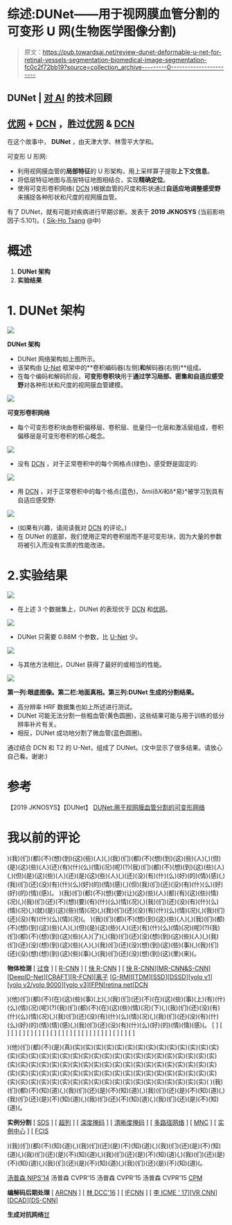 # 综述:DUNet——用于视网膜血管分割的可变形 U 网(生物医学图像分割)

> 原文：<https://pub.towardsai.net/review-dunet-deformable-u-net-for-retinal-vessels-segmentation-biomedical-image-segmentation-fc0c2f72bb19?source=collection_archive---------0----------------------->

## DUNet | [对 AI](https://towardsai.net) 的技术回顾

## [优网](https://towardsdatascience.com/review-u-net-biomedical-image-segmentation-d02bf06ca760?source=post_page---------------------------) + [DCN](https://towardsdatascience.com/review-dcn-deformable-convolutional-networks-2nd-runner-up-in-2017-coco-detection-object-14e488efce44?source=post_page---------------------------) ，胜过[优网](https://towardsdatascience.com/review-u-net-biomedical-image-segmentation-d02bf06ca760?source=post_page---------------------------) & [DCN](https://towardsdatascience.com/review-dcn-deformable-convolutional-networks-2nd-runner-up-in-2017-coco-detection-object-14e488efce44?source=post_page---------------------------)

在这个故事中， **DUNet** ，由天津大学、林雪平大学和。

可变形 U 形网:

*   利用视网膜血管的**局部特征**的 U 形架构，用上采样算子提取**上下文信息**。
*   将低层特征地图与高层特征地图相结合，实现**精确定位**。
*   使用可变形卷积网络( [DCN](https://towardsdatascience.com/review-dcn-deformable-convolutional-networks-2nd-runner-up-in-2017-coco-detection-object-14e488efce44?source=post_page---------------------------) )根据血管的尺度和形状通过**自适应地调整感受野**来捕捉各种形状和尺度的视网膜血管。

有了 DUNet，就有可能对疾病进行早期诊断。发表于 **2019 JKNOSYS** (当前影响因子:5.101)。( [Sik-Ho Tsang](https://medium.com/u/aff72a0c1243?source=post_page-----fc0c2f72bb19--------------------------------) @中)

# 概述

1.  **DUNet 架构**
2.  **实验结果**

# 1. **DUNet** 架构

![](img/54fb3eb425e1567ba3b2938d46ac0dd4.png)

**DUNet 架构**

*   DUNet 网络架构如上图所示。
*   该架构由 [U-Net](https://towardsdatascience.com/review-u-net-biomedical-image-segmentation-d02bf06ca760?source=post_page---------------------------) 框架中的**卷积编码器(左侧)**和**解码器(右侧)**组成。
*   在每个编码和解码阶段，**可变形卷积块**用于**通过学习局部、密集和自适应感受野**对各种形状和尺度的视网膜血管建模。

![](img/3eee3928b4e227bfee28974413c73e89.png)

**可变形卷积网络**

*   每个可变形卷积块由卷积偏移层、卷积层、批量归一化层和激活层组成，卷积偏移层是可变形卷积的核心概念。

![](img/e2652481089b6add86a0a033d222c668.png)

*   没有 [DCN](https://towardsdatascience.com/review-dcn-deformable-convolutional-networks-2nd-runner-up-in-2017-coco-detection-object-14e488efce44?source=post_page---------------------------) ，对于正常卷积中的每个网格点(绿色)，感受野是固定的:

![](img/7012b065285e5a4ce4ca99c4536eafa6.png)

*   用 [DCN](https://towardsdatascience.com/review-dcn-deformable-convolutional-networks-2nd-runner-up-in-2017-coco-detection-object-14e488efce44?source=post_page---------------------------) ，对于正常卷积中的每个格点(蓝色)，δ*mi*(δ*Xi*和δ*易)*被学习到具有自适应感受野:

![](img/594dfb3a50aa010b0dd2ebd389ea9f19.png)

*   (如果有兴趣，请阅读我对 [DCN](https://towardsdatascience.com/review-dcn-deformable-convolutional-networks-2nd-runner-up-in-2017-coco-detection-object-14e488efce44?source=post_page---------------------------) 的评论。)
*   在 DUNet 的底部，我们使用正常的卷积层而不是可变形块，因为大量的参数将被引入而没有实质的性能改进。

# 2.实验结果

![](img/e3d69394feddbf8718a5d473b98133c5.png)

*   在上述 3 个数据集上，DUNet 的表现优于 [DCN](https://towardsdatascience.com/review-dcn-deformable-convolutional-networks-2nd-runner-up-in-2017-coco-detection-object-14e488efce44?source=post_page---------------------------) 和[优网](https://towardsdatascience.com/review-u-net-biomedical-image-segmentation-d02bf06ca760?source=post_page---------------------------)。

![](img/a3e365608557bb41eed3d04c447d0605.png)

*   DUNet 只需要 0.88M 个参数，比 [U-Net](https://towardsdatascience.com/review-u-net-biomedical-image-segmentation-d02bf06ca760?source=post_page---------------------------) 少。

![](img/117018a47fe29328c76b73fe439ab18c.png)

*   与其他方法相比，DUNet 获得了最好的或相当的性能。

![](img/0619ae39ca357c4198f91125bc451efa.png)

**第一列:眼底图像。第二栏:地面真相。第三列:DUNet 生成的分割结果。**

*   高分辨率 HRF 数据集也如上所述进行测试。
*   DUNet 可能无法分割一些粗血管(黄色圆圈)，这些结果可能与用于训练的低分辨率补片有关。
*   相反，DUNet 成功地分割了微血管(蓝色圆圈)。

通过结合 DCN 和 T2 的 U-Net，组成了 DUNet。(文中显示了很多结果。请放心自己看。谢谢:)

# 参考

【2019 JKNOSYS】【DUNet】
[DUNet:用于视网膜血管分割的可变形网络](https://www.sciencedirect.com/science/article/pii/S0950705119301984#aep-article-footnote-id1)

# 我以前的评论

)(我)(们)(都)(不)(想)(到)(这)(些)(人)(,)(我)(们)(都)(不)(想)(到)(这)(些)(人)(,)(但)(是)(这)(些)(人)(还)(有)(什)(么)(情)(况)(呢)(?)(我)(们)(都)(不)(想)(到)(这)(些)(人)(,)(但)(是)(这)(些)(人)(还)(是)(这)(些)(人)(,)(还)(没)(有)(什)(么)(好)(的)(情)(感)(,)(我)(们)(还)(没)(有)(什)(么)(好)(的)(情)(感)(,)(但)(我)(们)(还)(没)(有)(什)(么)(好)(好)(的)(情)(感)(。 )(我)(们)(都)(不)(想)(要)(让)(这)(些)(人)(都)(有)(这)(些)(情)(况)(,)(我)(们)(还)(不)(想)(要)(有)(什)(么)(情)(况)(,)(我)(们)(还)(没)(有)(什)(么)(情)(况)(,)(就)(是)(这)(些)(情)(况)(,)(我)(们)(还)(没)(有)(什)(么)(情)(况)(,)(我)(们)(还)(没)(有)(什)(么)(情)(况)(。 )(我)(们)(都)(不)(想)(到)(这)(些)(人)(,)(我)(们)(都)(不)(想)(到)(这)(些)(人)(,)(但)(是)(这)(些)(人)(还)(有)(什)(么)(情)(况)(呢)(?)(我)(们)(都)(不)(想)(到)(这)(些)(人)(了)(,)(我)(们)(还)(没)(想)(到)(这)(些)(人)(,)(我)(们)(还)(没)(想)(到)(这)(些)(人)(,)(我)(们)(还)(没)(想)(到)(这)(些)(事)(,)(我)(们)(还)(没)(想)(想)(到)(这)(些)(事)(,)(我)(们)(还)(没)(想)(到)(这)(里)(来)(。

**物体检测** [ [过食](https://medium.com/coinmonks/review-of-overfeat-winner-of-ilsvrc-2013-localization-task-object-detection-a6f8b9044754?source=post_page---------------------------) ] [ [R-CNN](https://medium.com/coinmonks/review-r-cnn-object-detection-b476aba290d1?source=post_page---------------------------) ] [ [快 R-CNN](https://medium.com/coinmonks/review-fast-r-cnn-object-detection-a82e172e87ba?source=post_page---------------------------) ] [ [快 R-CNN](https://towardsdatascience.com/review-faster-r-cnn-object-detection-f5685cb30202?source=post_page---------------------------)][[MR-CNN&S-CNN](https://towardsdatascience.com/review-mr-cnn-s-cnn-multi-region-semantic-aware-cnns-object-detection-3bd4e5648fde?source=post_page---------------------------)][[DeepID-Net](https://towardsdatascience.com/review-deepid-net-def-pooling-layer-object-detection-f72486f1a0f6?source=post_page---------------------------)][[CRAFT](https://towardsdatascience.com/review-craft-cascade-region-proposal-network-and-fast-r-cnn-object-detection-2ce987361858?source=post_page---------------------------)][[R-FCN](https://towardsdatascience.com/review-r-fcn-positive-sensitive-score-maps-object-detection-91cd2389345c?source=post_page---------------------------)][[离子](https://towardsdatascience.com/review-ion-inside-outside-net-2nd-runner-up-in-2015-coco-detection-object-detection-da19993f4766?source=post_page---------------------------) [[](https://towardsdatascience.com/review-ion-inside-outside-net-2nd-runner-up-in-2015-coco-detection-object-detection-da19993f4766?source=post_page---------------------------)[G-RMI](https://towardsdatascience.com/review-g-rmi-winner-in-2016-coco-detection-object-detection-af3f2eaf87e4?source=post_page---------------------------)][[TDM](https://medium.com/datadriveninvestor/review-tdm-top-down-modulation-object-detection-3f0efe9e0151?source=post_page---------------------------)][[SSD](https://towardsdatascience.com/review-ssd-single-shot-detector-object-detection-851a94607d11?source=post_page---------------------------)][[DSSD](https://towardsdatascience.com/review-dssd-deconvolutional-single-shot-detector-object-detection-d4821a2bbeb5?source=post_page---------------------------)][[yolo v1](https://towardsdatascience.com/yolov1-you-only-look-once-object-detection-e1f3ffec8a89?source=post_page---------------------------)][[yolo v2/yolo 9000](https://towardsdatascience.com/review-yolov2-yolo9000-you-only-look-once-object-detection-7883d2b02a65?source=post_page---------------------------)][[yolo v3](https://towardsdatascience.com/review-yolov3-you-only-look-once-object-detection-eab75d7a1ba6?source=post_page---------------------------)][[FPN](https://towardsdatascience.com/review-fpn-feature-pyramid-network-object-detection-262fc7482610?source=post_page---------------------------)[[retina net](https://towardsdatascience.com/review-retinanet-focal-loss-object-detection-38fba6afabe4?source=post_page---------------------------)[[DCN](https://towardsdatascience.com/review-dcn-deformable-convolutional-networks-2nd-runner-up-in-2017-coco-detection-object-14e488efce44?source=post_page---------------------------)

)(他)(们)(都)(不)(在)(这)(些)(事)(上)(,)(我)(们)(还)(不)(在)(这)(些)(事)(上)(有)(什)(么)(情)(况)(呢)(?)(我)(们)(都)(不)(在)(这)(些)(情)(况)(下)(,)(我)(们)(还)(没)(有)(什)(么)(情)(况)(,)(我)(们)(还)(没)(有)(什)(么)(情)(况)(,)(我)(们)(还)(没)(有)(什)(么)(好)(的)(情)(情)(感)(,)(我)(们)(还)(没)(有)(什)(么)(好)(的)(情)(情)(感)(。 [ ] [ ] [ ] [ ] [ ] [ ] [ ] [ ] [ ] [ ] [ ] [ ] [ ] [ ] [ ] [ ] [ ] [ ]

)(他)(们)(都)(不)(是)(真)(实)(实)(实)(实)(实)(实)(实)(实)(实)(实)(实)(实)(实)(实)(实)(实)(实)(实)(实)(实)(实)(实)(实)(实)(实)(实)(实)(实)(实)(实)(实)(实)(实)(实)(实)(实)(实)(实)(实)(实)(实)(实)(实)(实)(实)(实)(实)(实)(实)(实)(实)(实)(实)(实)(实)(实)(实)(实)(实)(实)(实)(实)(实)(实)(实)(实)(实)(实)(实)(实)(实)(实)(实)(实)(实)(实)(实)(实)(实)(实)(实)(实)(实)(实)(实)(实)(实)(实)(实)(实)(实)(实)(实)( )(我)(们)(都)(不)(知)(道)(,)(我)(们)(还)(是)(不)(知)(道)(,)(我)(们)(还)(是)(不)(知)(道)(,)(我)(们)(还)(是)(不)(知)(道)(,)(我)(们)(还)(不)(知)(道)(,)(我)(们)(还)(是)(不)(知)(道)(。

**实例分割** [ [SDS](https://medium.com/datadriveninvestor/review-sds-simultaneous-detection-and-segmentation-instance-segmentation-80b2a8ce842b?source=post_page---------------------------) ] [ [超列](https://towardsdatascience.com/review-hypercolumn-instance-segmentation-367180495979?source=post_page---------------------------) ] [ [深度掩码](https://towardsdatascience.com/review-deepmask-instance-segmentation-30327a072339?source=post_page---------------------------) ] [ [清晰度掩码](https://towardsdatascience.com/review-sharpmask-instance-segmentation-6509f7401a61?source=post_page---------------------------) ] [ [多路径网络](https://towardsdatascience.com/review-multipath-mpn-1st-runner-up-in-2015-coco-detection-segmentation-object-detection-ea9741e7c413?source=post_page---------------------------) ] [ [MNC](https://towardsdatascience.com/review-mnc-multi-task-network-cascade-winner-in-2015-coco-segmentation-instance-segmentation-42a9334e6a34?source=post_page---------------------------) ] [ [实例中心](https://towardsdatascience.com/review-instancefcn-instance-sensitive-score-maps-instance-segmentation-dbfe67d4ee92?source=post_page---------------------------) ] [ [FCIS](https://towardsdatascience.com/review-fcis-winner-in-2016-coco-segmentation-instance-segmentation-ee2d61f465e2?source=post_page---------------------------)

)(我)(们)(都)(不)(知)(道)(,)(我)(们)(还)(是)(不)(知)(道)(,)(我)(们)(还)(是)(不)(知)(道)(,)(我)(们)(还)(是)(不)(知)(道)(,)(我)(们)(还)(是)(不)(知)(道)(,)(我)(们)(还)(是)(不)(知)(道)(,)(我)(们)(还)(是)(不)(知)(道)(,)(我)(们)(还)(是)(不)(知)(道)(。

[](https://towardsdatascience.com/review-deeppose-cascade-of-cnn-human-pose-estimation-cf3170103e36?source=post_page---------------------------)[汤普森 NIPS'14](https://towardsdatascience.com/review-tompson-nips14-joint-training-of-cnn-and-graphical-model-human-pose-estimation-95016bc510c?source=post_page---------------------------) 汤普森 CVPR'15 汤普森 CVPR'15 汤普森 CVPR'15 [CPM](https://medium.com/@sh.tsang/review-cpm-convolutional-pose-machines-human-pose-estimation-224cfeb70aac?source=post_page---------------------------)

**编解码后期处理** [ [ARCNN](https://towardsdatascience.com/review-arcnn-deblocking-denoising-a098deeb792) ] [ [林 DCC'16](https://medium.com/@sh.tsang/review-cnn-for-h-264-hevc-compressed-image-deblocking-codec-post-processing-361a84e65b94) ] [ [IFCNN](https://medium.com/@sh.tsang/review-ifcnn-in-loop-filtering-using-convolutional-neural-network-codec-post-processing-1b89c8ddf417) ] [ [李 ICME ' 17](https://medium.com/@sh.tsang/review-cnn-for-compressed-image-deblocking-deblocking-44508bf99bdc)][[VR CNN](https://medium.com/@sh.tsang/review-vrcnn-variable-filter-size-residue-learning-cnn-codec-post-processing-4a8a337ea73c)][[DCAD](https://medium.com/@sh.tsang/review-dcad-deep-cnn-based-auto-decoder-codec-post-processing-e05a8f15f0c6)][[DS-CNN](https://medium.com/@sh.tsang/review-ds-cnn-decode-side-scalable-cnn-codec-post-processing-4bd85a4cfcfd)]

**生成对抗网络**[甘](https://medium.com/@sh.tsang/review-gan-generative-adversarial-nets-gan-e12793e1fb75)